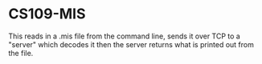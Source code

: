# CS109-MIS
This reads in a .mis file from the command line, sends it over TCP to a "server" which decodes it then the server returns what is printed out from the file.
